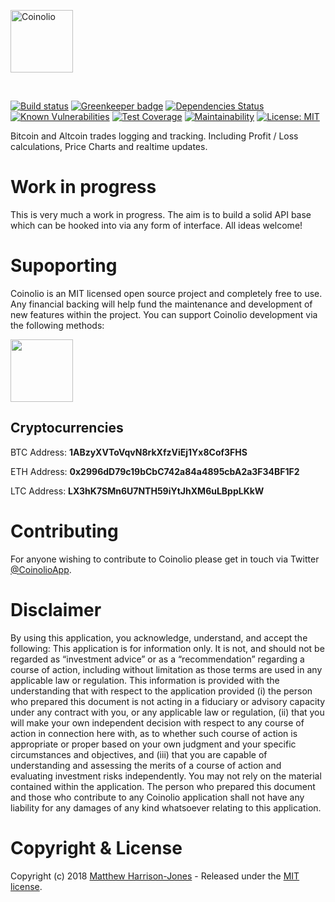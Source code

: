 <a href="https://github.com/coinolio/Coinolio"><img src="https://user-images.githubusercontent.com/367517/34639792-944b23ba-f2de-11e7-829d-9a090d3f064c.png" alt="Coinolio" height="100"/></a>

<br>

[![Build status](https://travis-ci.org/coinolio/coinolio.svg?branch=master)](https://travis-ci.org/coinolio/coinolio)
[![Greenkeeper badge](https://badges.greenkeeper.io/coinolio/coinolio.svg)](https://greenkeeper.io/)
[![Dependencies Status](https://david-dm.org/coinolio/coinolio/status.svg)](https://david-dm.org/coinolio/coinolio)
[![Known Vulnerabilities](https://snyk.io/test/github/coinolio/coinolio/badge.svg)](https://snyk.io/test/github/coinolio/coinolio)
[![Test Coverage](https://api.codeclimate.com/v1/badges/d76b09807f3889c65d41/test_coverage)](https://codeclimate.com/github/coinolio/coinolio/test_coverage)
[![Maintainability](https://api.codeclimate.com/v1/badges/d76b09807f3889c65d41/maintainability)](https://codeclimate.com/github/coinolio/coinolio/maintainability)
[![License: MIT](https://img.shields.io/badge/License-MIT-yellow.svg)](https://opensource.org/licenses/MIT)

Bitcoin and Altcoin trades logging and tracking. Including Profit / Loss calculations, Price Charts and realtime updates.

# Work in progress
This is very much a work in progress. The aim is to build a solid API base which can be hooked into via any form of interface.
All ideas welcome!

# Supoporting
Coinolio is an MIT licensed open source project and completely free to use. Any financial backing will help fund the maintenance and development of new features within the project. You can support Coinolio development via the following methods:

<a href="https://www.paypal.me/matthojo" target="_blank">
  <img src="https://user-images.githubusercontent.com/367517/35734485-3dda51fe-0819-11e8-8d88-25868a5390f4.png" width="100">
</a>

## Cryptocurrencies
BTC Address: **1ABzyXVToVqvN8rkXfzViEj1Yx8Cof3FHS**

ETH Address: **0x2996dD79c19bCbC742a84a4895cbA2a3F34BF1F2**

LTC Address: **LX3hK7SMn6U7NTH59iYtJhXM6uLBppLKkW**

# Contributing

For anyone wishing to contribute to Coinolio please get in touch via Twitter [@CoinolioApp](https://twitter.com/CoinolioApp).

# Disclaimer
By using this application, you acknowledge, understand, and accept the following: This application is for information only. It is not, and should not be regarded as “investment advice” or as a “recommendation” regarding a course of action, including without limitation as those terms are used in any applicable law or regulation. This information is provided with the understanding that with respect to the application provided (i) the person who prepared this document is not acting in a fiduciary or advisory capacity under any contract with you, or any applicable law or regulation, (ii) that you will make your own independent decision with respect to any course of action in connection here with, as to whether such course of action is appropriate or proper based on your own judgment and your specific circumstances and objectives, and (iii) that you are capable of understanding and assessing the merits of a course of action and evaluating investment risks independently. You may not rely on the material contained within the application. The person who prepared this document and those who contribute to any Coinolio application shall not have any liability for any damages of any kind whatsoever relating to this application.

# Copyright & License

Copyright (c) 2018 [Matthew Harrison-Jones](https://github.com/matthojo) - Released under the [MIT license](LICENSE).
